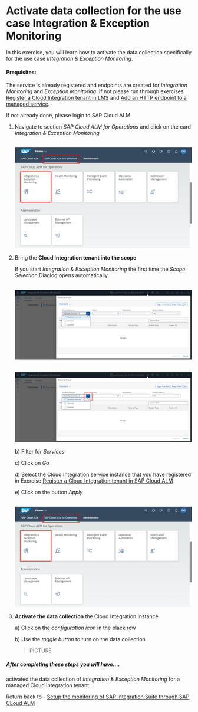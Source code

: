 # Activate data collection for the use case Integration & Exception Monitoring 

In this exercise, you will learn how to activate the data collection specifically for the use case *Integration & Exception Monitoring*.

#### Prequisites:
The service is already registered and endpoints are created for *Integration Monitoring* and *Exception Monitoring*. If not please run through exercises [Register a Cloud Integration tenant in LMS](../ex11/) and [Add an HTTP endpoint to a managed service](../ex12/).

If not already done, please login to SAP Cloud ALM.

1. Navigate to section *SAP Cloud ALM for Operations* and click on the card *Integration & Exception Monitoring*
      
    <br>![](/exercises/ex1/images/CALMLandingIntExMon.png)
    

2. Bring the **Cloud Integration tenant into the scope**

   If you start *Integration & Exception Monitoring* the first time the *Scope Selection* Diaglog opens automatically.
   
    <br>![](/exercises/ex1/images/InitialScopeSelection.png)
    
    <br>![](/exercises/ex1/images/InitialScopeSelectionII.png)
    
    b)  Filter for *Services*
    
    c)  Click on *Go*
    
    d)  Select the Cloud Integration service instance that you have registered in Exercise [Register a Cloud Integration tenant in SAP Cloud ALM](exercises/ex1/ex11)

    e)  Click on the button *Apply*
      
     <br>![](/exercises/ex1/images/CALMLandingIntExMon.png)

3. **Activate the data collection** the Cloud Integration instance

    a)	Click on the *configuration icon* in the black row
    
    b)	Use the *toggle button* to turn on the data collection
      
    > PICTURE

    
##### After completing these steps you will have....

activated the data collection of *Integration & Exception Monitoring* for a managed Cloud Integration tenant.


Return back to - [Setup the monitoring of SAP Integration Suite through SAP CLoud ALM](exercises/ex1/README.md)
